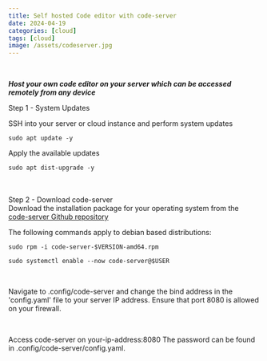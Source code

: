 ```yaml
---
title: Self hosted Code editor with code-server
date: 2024-04-19
categories: [cloud]
tags: [cloud]
image: /assets/codeserver.jpg
---
```


<br>

***Host your own code editor on your server which can be accessed remotely from any device***

Step 1 - System Updates 

SSH into your server or cloud instance and perform system updates

```
sudo apt update -y
```

Apply the available updates

```
sudo apt dist-upgrade -y
```
<br>
<br>
Step 2 - Download code-server
<br>
Download the installation package for your operating system 
from the <a href="https://github.com/coder/code-server/releases" target="_blank">code-server Github repository </a> 

The following commands apply to debian based distributions:
<br>
```
sudo rpm -i code-server-$VERSION-amd64.rpm
```

```
sudo systemctl enable --now code-server@$USER
```
<br>

Navigate to .config/code-server and change the bind address in the 'config.yaml' file to your server IP address.
Ensure that port 8080 is allowed on your firewall.

<br>

Access code-server on your-ip-address:8080 
The password can be found in .config/code-server/config.yaml.


